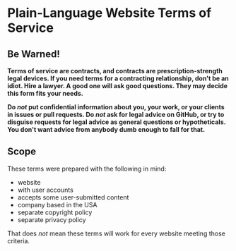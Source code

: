 # Plain-Language Website Terms of Service

## Be Warned!

**Terms of service are contracts, and contracts are prescription-strength legal devices.  If you need terms for a contracting relationship, don't be an idiot.  Hire a lawyer.  A good one will ask good questions. They may decide this form fits your needs.**

**Do _not_ put confidential information about you, your work, or your clients in issues or pull requests.  Do _not_ ask for legal advice on GitHub, or try to disguise requests for legal advice as general questions or hypotheticals.  You don't want advice from anybody dumb enough to fall for that.**

## Scope

These terms were prepared with the following in mind:

- website
- with user accounts
- accepts some user-submitted content
- company based in the USA
- separate copyright policy
- separate privacy policy

That does _not_ mean these terms will work for every website meeting those criteria.
